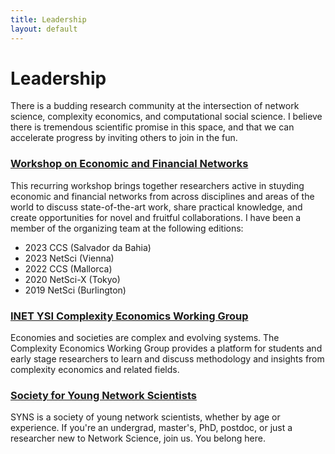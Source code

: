 ```yaml
---
title: Leadership
layout: default
---
```


# Leadership

There is a budding research community at the intersection of network science, complexity economics, and computational social science. I believe there is tremendous scientific promise in this space, and that we can accelerate progress by inviting others to join in the fun.

### [Workshop on Economic and Financial Networks](https://sites.google.com/view/fineconets-netscix2020)
This recurring workshop brings together researchers active in stuyding economic and financial networks from across disciplines and areas of the world to discuss state-of-the-art work, share practical knowledge, and create opportunities for novel and fruitful collaborations. I have been a member of the organizing team at the following editions:
* 2023 CCS (Salvador da Bahia)          
* 2023 NetSci (Vienna)          
* 2022 CCS (Mallorca)            
* 2020 NetSci-X (Tokyo)           
* 2019 NetSci (Burlington)        


### [INET YSI Complexity Economics Working Group](https://ysd.ineteconomics.org/workinggroup/complexity-economics)
Economies and societies are complex and evolving systems. The Complexity Economics Working Group provides a platform for students and early stage researchers to learn and discuss methodology and insights from complexity economics and related fields.

### [Society for Young Network Scientists](https://twitter.com/official_SYNS)
SYNS is a society of young network scientists, whether by age or experience. If you're an undergrad, master's, PhD, postdoc, or just a researcher new to Network Science, join us. You belong here.
